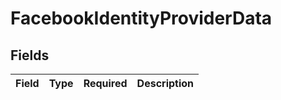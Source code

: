 # FacebookIdentityProviderData


## Fields

| Field       | Type        | Required    | Description |
| ----------- | ----------- | ----------- | ----------- |